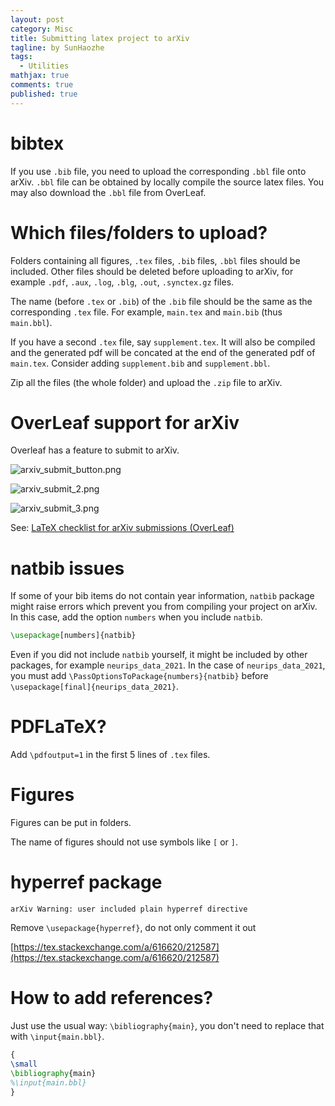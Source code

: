 ```yaml
---
layout: post
category: Misc     
title: Submitting latex project to arXiv  
tagline: by SunHaozhe
tags: 
  - Utilities
mathjax: true
comments: true
published: true
---
```


# bibtex

If you use `.bib` file, you need to upload the corresponding `.bbl` file onto arXiv. `.bbl` file can be obtained by locally compile the source latex files. You may also download the `.bbl` file from OverLeaf.


# Which files/folders to upload?

Folders containing all figures, `.tex` files, `.bib` files, `.bbl` files should be included. Other files should be deleted before uploading to arXiv, for example `.pdf`, `.aux`,  `.log`, `.blg`, `.out`, `.synctex.gz` files. 

The name (before `.tex` or `.bib`) of the `.bib` file should be the same as the corresponding `.tex` file. For example, `main.tex` and `main.bib` (thus `main.bbl`). 

If you have a second `.tex` file, say `supplement.tex`. It will also be compiled and the generated pdf will be concated at the end of the generated pdf of `main.tex`. Consider adding `supplement.bib` and `supplement.bbl`.


Zip all the files (the whole folder) and upload the `.zip` file to arXiv.


# OverLeaf support for arXiv

Overleaf has a feature to submit to arXiv. 


![arxiv_submit_button.png](/blogs/assets/images/blog/arxiv_submit_button.png)

![arxiv_submit_2.png](/blogs/assets/images/blog/arxiv_submit_2.png)

![arxiv_submit_3.png](/blogs/assets/images/blog/arxiv_submit_3.png)



See: [LaTeX checklist for arXiv submissions (OverLeaf)](https://www.overleaf.com/learn/how-to/LaTeX_checklist_for_arXiv_submissions)


# natbib issues

If some of your bib items do not contain year information, `natbib` package might raise errors which prevent you from compiling your project on arXiv. In this case, add the option `numbers` when you include `natbib`.

```latex
\usepackage[numbers]{natbib}
```


Even if you did not include `natbib` yourself, it might be included by other packages, for example `neurips_data_2021`. In the case of `neurips_data_2021`, you must add `\PassOptionsToPackage{numbers}{natbib}` before `\usepackage[final]{neurips_data_2021}`.

# PDFLaTeX? 


Add `\pdfoutput=1` in the first 5 lines of `.tex` files.

# Figures

Figures can be put in folders. 

The name of figures should not use symbols like `[` or `]`. 

# hyperref package 

```
arXiv Warning: user included plain hyperref directive
```


Remove `\usepackage{hyperref}`, do not only comment it out


[https://tex.stackexchange.com/a/616620/212587](https://tex.stackexchange.com/a/616620/212587)



# How to add references? 

Just use the usual way: `\bibliography{main}`, you don't need to replace that with `\input{main.bbl}`.


```latex
{
\small
\bibliography{main}
%\input{main.bbl}
}
```

















